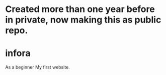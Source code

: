 # Created more than one year before in private, now making this as public repo.

# infora
 As a beginner My first website.
